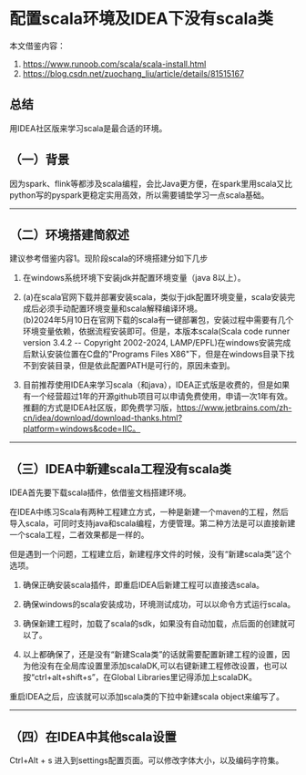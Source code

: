 # 配置scala环境及IDEA下没有scala类
本文借鉴内容：
1. https://www.runoob.com/scala/scala-install.html   
2. https://blog.csdn.net/zuochang_liu/article/details/81515167

## 总结
用IDEA社区版来学习scala是最合适的环境。

## （一）背景
因为spark、flink等都涉及scala编程，会比Java更方便，在spark里用scala又比python写的pyspark更稳定实用高效，所以需要铺垫学习一点scala基础。
***

## （二）环境搭建简叙述
建议参考借鉴内容1。现阶段scala的环境搭建分如下几步   
1. 在windows系统环境下安装jdk并配置环境变量（java 8以上）。   

2. (a)在scala官网下载并部署安装scala，类似于jdk配置环境变量，scala安装完成后必须手动配置环境变量和scala解释编译环境。   
(b)2024年5月10日在官网下载的scala有一键部署包，安装过程中需要有几个环境变量依赖，依据流程安装即可。但是，本版本scala(Scala code runner version 3.4.2 -- Copyright 2002-2024, LAMP/EPFL)在windows安装完成后默认安装位置在C盘的"Programs Files X86"下，但是在windows目录下找不到安装目录，但是依此配置PATH是可行的，原因未查到。   

3. 目前推荐使用IDEA来学习scala（和java），IDEA正式版是收费的，但是如果有一个经营超过1年的开源github项目可以申请免费使用，申请一次1年有效。推翻的方式是IDEA社区版，即免费学习版，https://www.jetbrains.com/zh-cn/idea/download/download-thanks.html?platform=windows&code=IIC。
***

## （三）IDEA中新建scala工程没有scala类
IDEA首先要下载scala插件，依借鉴文档搭建环境。   

在IDEA中练习Scala有两种工程建立方式，一种是新建一个maven的工程，然后导入scala，可同时支持java和scala编程，方便管理。第二种方法是可以直接新建一个scala工程，二者效果都是一样的。   

但是遇到一个问题，工程建立后，新建程序文件的时候，没有“新建scala类”这个选项。
1. 确保正确安装scala插件，即重启IDEA后新建工程可以直接选scala。   

2. 确保windows的scala安装成功，环境测试成功，可以以命令方式运行scala。   

3. 确保新建工程时，加载了scala的sdk，如果没有自动加载，点后面的创建就可以了。   

4. 以上都确保了，还是没有“新建Scala类”的话就需要配置新建工程的设置，因为他没有在全局库设置里添加scalaDK,可以右键新建工程修改设置，也可以按“ctrl+alt+shift+s”，在Global Libraries里记得添加上scalaDK。   

重启IDEA之后，应该就可以添加scala类的下拉中新建scala object来编写了。   
***

## （四）在IDEA中其他scala设置
Ctrl+Alt + s  进入到settings配置页面。可以修改字体大小，以及编码字符集。
